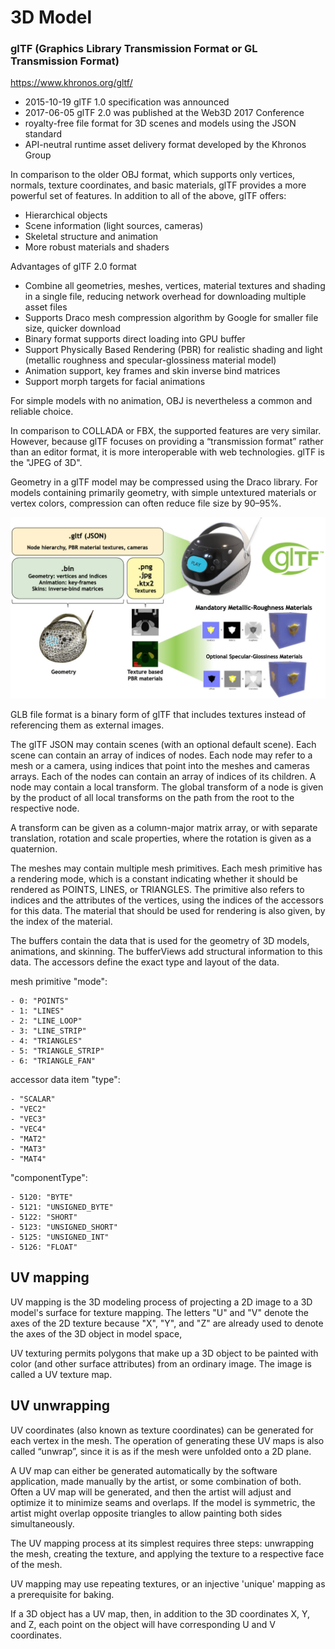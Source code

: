 # 3D Model

### glTF (Graphics Library Transmission Format or GL Transmission Format)

https://www.khronos.org/gltf/

- 2015-10-19 glTF 1.0 specification was announced
- 2017-06-05 glTF 2.0 was published at the Web3D 2017 Conference
- royalty-free file format for 3D scenes and models using the JSON standard
- API-neutral runtime asset delivery format developed by the Khronos Group

In comparison to the older OBJ format, which supports only vertices, normals, texture coordinates, and basic materials, glTF provides a more powerful set of features. In addition to all of the above, glTF offers:

- Hierarchical objects
- Scene information (light sources, cameras)
- Skeletal structure and animation
- More robust materials and shaders

Advantages of glTF 2.0 format
- Combine all geometries, meshes, vertices, material textures and shading in a single file, reducing network overhead for downloading multiple asset files
- Supports Draco mesh compression algorithm by Google for smaller file size, quicker download
- Binary format supports direct loading into GPU buffer
- Support Physically Based Rendering (PBR) for realistic shading and light (metallic roughness and specular-glossiness material model)
- Animation support, key frames and skin inverse bind matrices
- Support morph targets for facial animations

For simple models with no animation, OBJ is nevertheless a common and reliable choice.

In comparison to COLLADA or FBX, the supported features are very similar. However, because glTF focuses on providing a “transmission format” rather than an editor format, it is more interoperable with web technologies. glTF is the "JPEG of 3D".

Geometry in a glTF model may be compressed using the Draco library. For models containing primarily geometry, with simple untextured materials or vertex colors, compression can often reduce file size by 90–95%.

![](images/2017-gltf-20-launch-2_1.jpg)

GLB file format is a binary form of glTF that includes textures instead of referencing them as external images.

The glTF JSON may contain scenes (with an optional default scene). Each scene can contain an array of indices of nodes.
Each node may refer to a mesh or a camera, using indices that point into the meshes and cameras arrays.
Each of the nodes can contain an array of indices of its children.
A node may contain a local transform. The global transform of a node is given by the product of all local transforms on the path from the root to the respective node.

A transform can be given as a column-major matrix array, or with separate translation, rotation and scale properties, where the rotation is given as a quaternion.

The meshes may contain multiple mesh primitives.
Each mesh primitive has a rendering mode, which is a constant indicating whether it should be rendered as POINTS, LINES, or TRIANGLES.
The primitive also refers to indices and the attributes of the vertices, using the indices of the accessors for this data.
The material that should be used for rendering is also given, by the index of the material.

The buffers contain the data that is used for the geometry of 3D models, animations, and skinning.
The bufferViews add structural information to this data.
The accessors define the exact type and layout of the data.

mesh primitive "mode":

    - 0: "POINTS"
    - 1: "LINES"
    - 2: "LINE_LOOP"
    - 3: "LINE_STRIP"
    - 4: "TRIANGLES"
    - 5: "TRIANGLE_STRIP"
    - 6: "TRIANGLE_FAN"

accessor data item "type":

    - "SCALAR"
    - "VEC2"
    - "VEC3"
    - "VEC4"
    - "MAT2"
    - "MAT3"
    - "MAT4"
    
"componentType": 

    - 5120: "BYTE"
    - 5121: "UNSIGNED_BYTE"
    - 5122: "SHORT"
    - 5123: "UNSIGNED_SHORT"
    - 5125: "UNSIGNED_INT"
    - 5126: "FLOAT"

## UV mapping

UV mapping is the 3D modeling process of projecting a 2D image to a 3D model's surface for texture mapping. The letters "U" and "V" denote the axes of the 2D texture because "X", "Y", and "Z" are already used to denote the axes of the 3D object in model space,

UV texturing permits polygons that make up a 3D object to be painted with color (and other surface attributes) from an ordinary image. The image is called a UV texture map.

## UV unwrapping

UV coordinates (also known as texture coordinates) can be generated for each vertex in the mesh. The operation of generating these UV maps is also called “unwrap”, since it is as if the mesh were unfolded onto a 2D plane.

A UV map can either be generated automatically by the software application, made manually by the artist, or some combination of both. Often a UV map will be generated, and then the artist will adjust and optimize it to minimize seams and overlaps. If the model is symmetric, the artist might overlap opposite triangles to allow painting both sides simultaneously.

The UV mapping process at its simplest requires three steps: unwrapping the mesh, creating the texture, and applying the texture to a respective face of the mesh.

UV mapping may use repeating textures, or an injective 'unique' mapping as a prerequisite for baking.

If a 3D object has a UV map, then, in addition to the 3D coordinates X, Y, and Z, each point on the object will have corresponding U and V coordinates.

